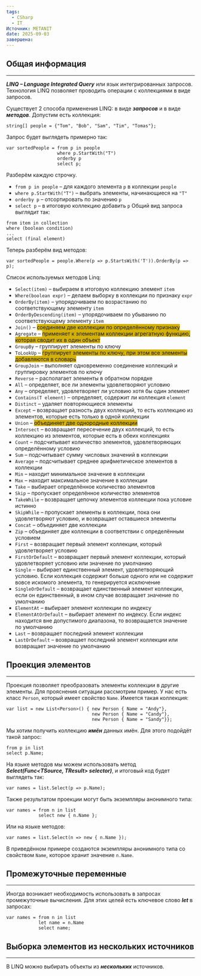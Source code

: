 ```yaml
---
tags:
  - CSharp
  - IT
Источник: METANIT
date: 2025-09-03
завершена:
---
```

## Общая информация
---
***LINQ – Language Integrated Query*** или язык интегрированных запросов. 
Технология LINQ позволяет проводить операции с коллекциями в виде запросов.

Существует 2 способа применения LINQ: в виде ***запросов*** и в виде ***методов***.
Допустим есть коллекция:
```
string[] people = {"Tom", "Bob", "Sam", "Tim", "Tomas"};
```
Запрос будет выглядеть примерно так:
```
var sortedPeople = from p in people
				   where p.StartWith("T")
				   orderby p
				   select p;
```
Разберём каждую строчку. 
- `from p in people` – для каждого элемента `p` в коллекции `people`
- `where p.StartWith("T")` – выбрать элементы, начинающиеся на `"T"`
- `orderby p` – отсортировать по значению `p`
- `select p` – в итоговую коллекцию добавить `p`
Общий вид запроса выглядит так:
```
from item in collection
where (boolean condition)
...
select (final element)
```

Теперь разберём вид методов:
```
var sortedPeople = people.Where(p => p.StartsWith('T')).OrderBy(p => p);
```
Список используемых методов Linq:
- `Select(item)` – выбираем в итоговую коллекцию элемент `item`
- `Where(boolean expr)` – делаем выборку в коллекции по признаку `expr`
- `OrderBy(item)` – упорядочиваем по возрастанию по соответствующему элементу `item`
- `OrderByDescending(item)` – упорядочиваем по убыванию по соответствующему элементу `item`
- `Join()` – <span style="background:#d4b106">соединяем две коллекции по определённому признаку</span>
- `Agregate` – <span style="background:#d4b106">применяет к элементам коллекции агрегатную функцию, которая сводит их в один объект </span>
- `GroupBy` – группирует элементы по ключу
- `ToLookUp` – <span style="background:#d4b106">группирует элементы по ключу, при этом все элементы добавляются в словарь</span>
- `GroupJoin` – выполняет одновременно соединение коллекций и группировку элементов по ключу
- `Reverse`  – располагает элементы в обратном порядке
- `All` – определяет, все ли элементы удовлетворяют условию
- `Any` – определяет, удовлетворяет ли условию хотя бы один элемент
- `Contains(T element)` – определяет, содержит ли коллекция `element`
- `Distinct` – удаляет повторяющиеся элементы
- `Except` – возвращает разность двух коллекций, то есть коллекцию из элементов, которые есть только в одной коллекции
- `Union` – <span style="background:#d4b106">объединяет две однородные коллекции</span>
- `Intersect` – возвращает пересечение двух коллекций, то есть коллекцию из элементов, которые есть в обеих коллекциях
- `Count` – подсчитывает количество элементов, удовлетворяющих определённому условию
- `Sum` – подсчитывает сумму числовых значений в коллекции
- `Average` – подсчитывает среднее арифметическое элементов в коллекции
- `Min` – находит минимальное значение в коллекции
- `Max` – находит максимальное значение в коллекции
- `Take` – выбирает определённое количество элементов
- `Skip` – пропускает определённое количество элементов
- `TakeWhile` – возвращает цепочку элементов коллекции пока условие истинно
- `SkipWhile` – пропускает элементы в коллекции, пока они удовлетворяют условию, и возвращает оставшиеся элементы
- `Concat` – объединяет две коллекции
- `Zip` – объединяет две коллекции в соответствии с определённым условием
- `First` – возвращает первый элемент коллекции, который удовлетворяет условию
- `FirstOrDefault` – возвращает первый элемент коллекции, который удовлетворяет условию или значение по умолчанию
- `Single` – выбирает единственный элемент, удовлетворяющий условию. Если коллекция содержит больше одного или не содержит вовсе искомого элемента, то генерируется исключение
- `SingleOrDefault` – возвращает единственный элемент коллекции, если он единственный, в ином случае возвращает значение по умолчанию
- `ElementAt` – выбирает элемент коллекции по индексу
- `ElementAtOrDefault` – выбирает элемент по индексу. Если индекс находится вне допустимого диапазона, то возвращается значение по умолчанию
- `Last` – возвращает последний элемент коллекции
- `LastOrDefault` – возвращает последний элемент коллекции или возвращает значение по умолчанию
## Проекция элементов
---
Проекция позволяет преобразовать элементы коллекции в другие элементы. 
Для прояснения ситуации рассмотрим пример.
У нас есть класс `Person`, который имеет свойство `Name`. 
Имеется такая коллекция:
```
var list = new List<Person>() { new Person { Name = "Andy"},
                                new Person { Name = "Candy"},
                                new Person { Name = "Sandy"}};
```
Мы хотим получить коллекцию ***имён*** данных имён. Для этого подойдёт такой запрос:
```
from p in list
select p.Name;
```

На языке методов мы можем использовать метод ***Select(Func<TSource, TResult> selector)***, и итоговый код будет выглядеть так:
```
var names = list.Select(p => p.Name);
```

Также результатом проекции могут быть экземпляры анонимного типа:
```
var names = from n in list
			select new { n.Name };
```
Или на языке методов:
```
var names = list.Select(n => new { n.Name });
```
В приведённом примере создаются экземпляры анонимного типа со свойством `Name`, которое хранит значение `n.Name`.
## Промежуточные переменные
---
Иногда возникает необходимость использовать в запросах промежуточные вычисления. Для этих целей есть ключевое слово ***let*** в запросах:
```
var names = from n in list
            let name = n.Name
            select name;
```
## Выборка элементов из нескольких источников
---
В LINQ можно выбирать объекты из ***нескольких*** источников. 


